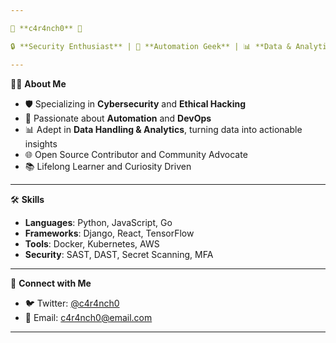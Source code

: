 ```yaml
---

🦅 **c4r4nch0** 🦅

🔒 **Security Enthusiast** | 🤖 **Automation Geek** | 📊 **Data & Analytics Maverick**

---
```


👨‍💻 **About Me**

- 🛡️ Specializing in **Cybersecurity** and **Ethical Hacking**
- 🤖 Passionate about **Automation** and **DevOps**
- 📊 Adept in **Data Handling & Analytics**, turning data into actionable insights
- 🌐 Open Source Contributor and Community Advocate
- 📚 Lifelong Learner and Curiosity Driven

---

🛠️ **Skills**

- **Languages**: Python, JavaScript, Go
- **Frameworks**: Django, React, TensorFlow
- **Tools**: Docker, Kubernetes, AWS
- **Security**: SAST, DAST, Secret Scanning, MFA

---

🔗 **Connect with Me**

- 🐦 Twitter: [@c4r4nch0](https://twitter.com/c4r4nch0)
- 📧 Email: c4r4nch0@email.com

---

